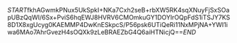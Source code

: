 $START$fkhAGwmkPNux5UkSpkI+NKa7Cxh2seB+rbXW5RK4sqXNuyFjSxSOapUBzQqWI/6Sx+PviS6hqEWJ8HVRV6CMOmkuGY1DOYlrOQpFdS1iTSJY7KS8D1X8xgUcyg0KAEMMP4DwKnESkpcS/P56psk6UTiQeRi11NxMPjNA+YWI1iwa6MAo7AhrGvezH4sOQXk9zLeBRAEZbG4Q6aiHTNicjQ==$END$